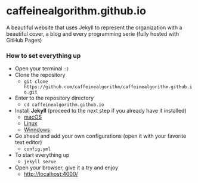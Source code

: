 # caffeinealgorithm.github.io

A beautiful website that uses Jekyll to represent the organization with a beautiful cover, a blog and every programming serie (fully hosted with GitHub Pages)

### How to set everything up

- Open your terminal `:)`
- Clone the repository
  - `git clone https://github.com/caffeinealgorithm/caffeinealgorithm.github.io.git`
- Enter to the repository directory
  - `cd caffeinealgorithm.github.io`
- Install **Jekyll** (proceed to the next step if you already have it installed)
  - [macOS](https://jekyllrb.com/docs/installation/macos/)
  - [Linux](https://jekyllrb.com/docs/installation/other-linux)
  - [Winndows](https://jekyllrb.com/docs/installation/windows/)
- Go ahead and add your own configurations (open it with your favorite text editor)
  - `config.yml`
- To start everything up
  - `jekyll serve`
- Open your browser, give it a try and enjoy
  - [http://localhost:4000/](http://localhost:4000/)
